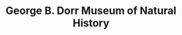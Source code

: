 ---
layout: repo
title: "George B. Dorr Museum of Natural History"
id: 2394
permalink: repos/2394/
---